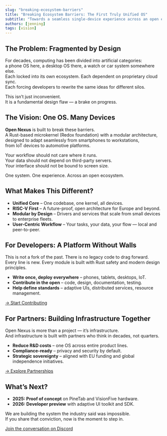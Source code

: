 ```yaml
---
slug: "breaking-ecosystem-barriers"
title: "Breaking Ecosystem Barriers: The First Truly Unified OS"
subtitle: "Towards a seamless single-device experience across an open ecosystem"
authors: [jenning]
tags: [vision]
---
```


## The Problem: Fragmented by Design  

For decades, computing has been divided into artificial categories:  
a phone OS here, a desktop OS there, a watch or car system somewhere else.  
Each locked into its own ecosystem. Each dependent on proprietary cloud sync.  
Each forcing developers to rewrite the same ideas for different silos.  

This isn’t just inconvenient.  
It is a fundamental design flaw — a brake on progress.  

## The Vision: One OS. Many Devices  

**Open Nexus** is built to break these barriers.  
A Rust-based microkernel (Redox foundation) with a modular architecture,  
designed to adapt seamlessly from smartphones to workstations,  
from IoT devices to automotive platforms.  

Your workflow should not care where it runs.  
Your data should not depend on third-party servers.  
Your interface should not be bound to screen size.  

One system. One experience. Across an open ecosystem.  

<!-- truncate -->

## What Makes This Different?  

- **Unified Core** – One codebase, one kernel, all devices.  
- **RISC-V First** – A future-proof, open architecture for Europe and beyond.  
- **Modular by Design** – Drivers and services that scale from small devices to enterprise fleets.  
- **User-Centric Workflow** – Your tasks, your data, your flow — local and peer-to-peer.  

## For Developers: A Platform Without Walls  

This is not a fork of the past. There is no legacy code to drag forward.  
Every line is new. Every module is built with Rust safety and modern design principles.  

- **Write once, deploy everywhere** – phones, tablets, desktops, IoT.  
- **Contribute in the open** – code, design, documentation, testing.  
- **Help define standards** – adaptive UIs, distributed services, resource management.  

[→ Start Contributing](/docs/contributing)  

## For Partners: Building Infrastructure Together  

Open Nexus is more than a project — it’s infrastructure.  
And infrastructure is built with partners who think in decades, not quarters.  

- **Reduce R&D costs** – one OS across entire product lines.  
- **Compliance-ready** – privacy and security by default.  
- **Strategic sovereignty** – aligned with EU funding and global independence initiatives.  

[→ Explore Partnerships](/partners)  

## What’s Next?  

- **2025: Proof of concept** on PineTab and VisionFive hardware.  
- **2026: Developer preview** with adaptive UI toolkit and SDK.  

We are building the system the industry said was impossible.  
If you share that conviction, now is the moment to step in.  

[Join the conversation on Discord](https://discord.gg/3sTZvH4PEq)  
